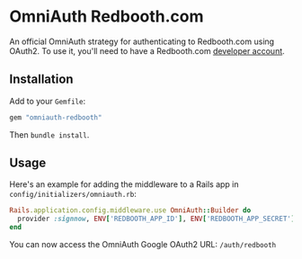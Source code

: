 # OmniAuth Redbooth.com

An official OmniAuth strategy for authenticating to Redbooth.com using OAuth2. To use it, you'll
need to have a Redbooth.com [developer account](https://redbooth.com/oauth_clients/).

## Installation

Add to your `Gemfile`:

```ruby
gem "omniauth-redbooth"
```

Then `bundle install`.

## Usage

Here's an example for adding the middleware to a Rails app in `config/initializers/omniauth.rb`:

```ruby
Rails.application.config.middleware.use OmniAuth::Builder do
  provider :signnow, ENV['REDBOOTH_APP_ID'], ENV['REDBOOTH_APP_SECRET']
end
```

You can now access the OmniAuth Google OAuth2 URL: `/auth/redbooth`
